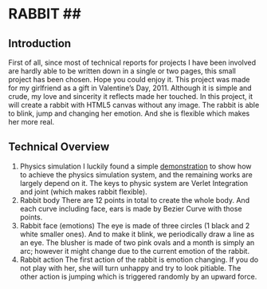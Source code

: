 RABBIT ##
=========

Introduction
---------------

First of all, since most of technical reports for projects I have been involved are hardly able to be written down in a single or two pages, this small project has been chosen. Hope you could enjoy it.
This project was made for my girlfriend as a gift in Valentine’s Day, 2011. Although it is simple and crude, my love and sincerity it reflects made her touched.
In this project, it will create a rabbit with HTML5 canvas without any image. The rabbit is able to blink, jump and changing her emotion. And she is flexible which makes her more real.

Technical Overview
--------------------

1. Physics simulation
I luckily found a simple <a href="http://dev.opera.com/articles/view/blob-sallad-canvas-tag-and-javascrip/">demonstration</a> to show how to achieve the physics simulation system, and the remaining works are largely depend on it. 
The keys to physic system are Verlet Integration and joint (which makes rabbit flexible). 
2. Rabbit body
There are 12 points in total to create the whole body. And each curve including face, ears is made by Bezier Curve with those points.
3. Rabbit face (emotions)
The eye is made of three circles (1 black and 2 white smaller ones). And to make it blink, we periodically draw a line as an eye. 
The blusher is made of two pink ovals and a month is simply an arc; however it might change due to the current emotion of the rabbit.
4. Rabbit action
The first action of the rabbit is emotion changing. If you do not play with her, she will turn unhappy and try to look pitiable.
The other action is jumping which is triggered randomly by an upward force.
